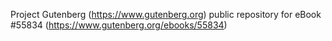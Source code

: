 Project Gutenberg (https://www.gutenberg.org) public repository for
eBook #55834 (https://www.gutenberg.org/ebooks/55834)

